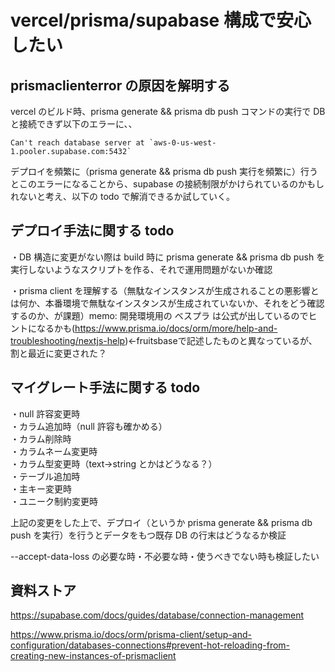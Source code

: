 # vercel/prisma/supabase 構成で安心したい

## prismaclienterror の原因を解明する

vercel のビルド時、prisma generate && prisma db push コマンドの実行で DB と接続できず以下のエラーに、、

```
Can't reach database server at `aws-0-us-west-1.pooler.supabase.com:5432`
```

デプロイを頻繁に（prisma generate && prisma db push 実行を頻繁に）行うとこのエラーになることから、supabase の接続制限がかけられているのかもしれないと考え、以下の todo で解消できるか試していく。

## デプロイ手法に関する todo

・DB 構造に変更がない際は build 時に prisma generate && prisma db push を実行しないようなスクリプトを作る、それで運用問題がないか確認

・prisma
client を理解する（無駄なインスタンスが生成されることの悪影響とは何か、本番環境で無駄なインスタンスが生成されていないか、それをどう確認するのか、が課題）memo: 開発環境用の ベスプラ は公式が出しているのでヒントになるかも(https://www.prisma.io/docs/orm/more/help-and-troubleshooting/nextjs-help)←fruitsbaseで記述したものと異なっているが、割と最近に変更された？

## マイグレート手法に関する todo

・null 許容変更時  
・カラム追加時（null 許容も確かめる）  
・カラム削除時  
・カラムネーム変更時  
・カラム型変更時（text→string とかはどうなる？）  
・テーブル追加時  
・主キー変更時  
・ユニーク制約変更時

上記の変更をした上で、デプロイ（というか prisma generate && prisma db push を実行）を行うとデータをもつ既存 DB の行末はどうなるか検証

--accept-data-loss の必要な時・不必要な時・使うべきでない時も検証したい

## 資料ストア

https://supabase.com/docs/guides/database/connection-management

https://www.prisma.io/docs/orm/prisma-client/setup-and-configuration/databases-connections#prevent-hot-reloading-from-creating-new-instances-of-prismaclient


